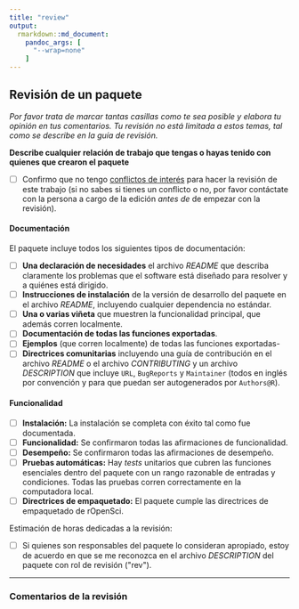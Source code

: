 ```yaml
---
title: "review"
output: 
  rmarkdown::md_document:
    pandoc_args: [
      "--wrap=none"
    ]
---
```


## Revisión de un paquete

*Por favor trata de marcar tantas casillas como te sea posible y elabora tu opinión en tus comentarios. Tu revisión no está limitada a estos temas, tal como se describe en la guía de revisión.*

**Describe cualquier relación de trabajo que tengas o hayas tenido con quienes que crearon el paquete**

- [ ] Confirmo que no tengo [conflictos de interés](https://devguide.ropensci.org/policies.html#coi) para hacer la revisión de este trabajo (si no sabes si tienes un conflicto o no, por favor contáctate con la persona a cargo de la edición *antes de* de empezar con la revisión).

#### Documentación

El paquete incluye todos los siguientes tipos de documentación:

- [ ] **Una declaración de necesidades** el archivo *README* que describa claramente los problemas que el software está diseñado para resolver y a quiénes está dirigido.
- [ ] **Instrucciones de instalación** de la versión de desarrollo del paquete en el archivo *README*, incluyendo cualquier dependencia no estándar.
- [ ] **Una o varias viñeta** que muestren la funcionalidad principal, que además corren localmente.
- [ ] **Documentación de todas las funciones exportadas**.
- [ ] **Ejemplos** (que corren localmente) de todas las funciones exportadas-
- [ ] **Directrices comunitarias** incluyendo una guía de contribución en el archivo *README* o el archivo *CONTRIBUTING* y un archivo *DESCRIPTION* que incluye `URL`, `BugReports` y `Maintainer` (todos en inglés por convención y para que puedan ser autogenerados por `Authors@R`).

#### Funcionalidad

- [ ] **Instalación:** La instalación se completa con éxito tal como fue documentada.
- [ ] **Funcionalidad:** Se confirmaron todas las afirmaciones de funcionalidad.
- [ ] **Desempeño:** Se confirmaron todas las afirmaciones de desempeño.
- [ ] **Pruebas automáticas:** Hay *tests* unitarios que cubren las funciones esenciales dentro del paquete con un rango razonable de entradas y condiciones. Todas las pruebas corren correctamente en la computadora local.
- [ ] **Directrices de empaquetado:** El paquete cumple las directrices de empaquetado de rOpenSci.

Estimación de horas dedicadas a la revisión:

- [ ] Si quienes son responsables del paquete lo consideran apropiado, estoy de acuerdo en que se me reconozca en el archivo *DESCRIPTION* del paquete con rol de revisión ("rev").

***

### Comentarios de la revisión


